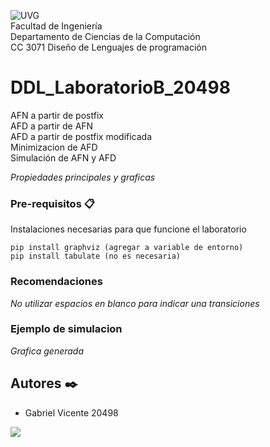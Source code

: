 
![UVG](https://res.cloudinary.com/webuvg/image/upload/f_auto/v1551291412/WEB/institucional/logouvg.png) <br>
Facultad de Ingeniería <br>
Departamento de Ciencias de la Computación <br>
CC 3071 Diseño de Lenguajes de programación <br>


# DDL_LaboratorioB_20498

AFN a partir de postfix<br>
AFD a partir de AFN<br>
AFD a partir de postfix modificada<br>
Minimizacion de AFD<br>
Simulación de AFN y AFD

_Propiedades principales y graficas_

### Pre-requisitos 📋

Instalaciones necesarias para que funcione el laboratorio

```
pip install graphviz (agregar a variable de entorno)
pip install tabulate (no es necesaria)
```

### Recomendaciones

_No utilizar espacios en blanco para indicar una transiciones_

### Ejemplo de simulacion

_Grafica generada_




## Autores ✒️

- Gabriel Vicente 20498

<a href="https://github.com/GabrielVicente-GT/DDL_LaboratorioB_20498/graphs/contributors">
  <img src="https://contrib.rocks/image?repo=GabrielVicente-GT/DDL_LaboratorioB_20498" />
</a>

